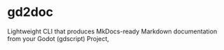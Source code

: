 # gd2doc
Lightweight CLI that produces MkDocs-ready Markdown documentation from your Godot (gdscript) Project,
